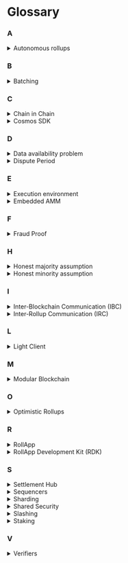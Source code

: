 # Glossary

### A

<details>
    <summary>Autonomous rollups</summary>
    A type of rollup that establishes its own validity rules while delegating responsibilities for determining the canonical state to an underlying settlement layer.  
</details>

### B

<details>
    <summary>Batching</summary>
    Sequencers gather executed transaction data and store it on the data layer for public availability and verification. The frequency of data batching is decided by the Sequencer, adjusting for their application needs.
</details>

### C

<details>
    <summary>Chain in Chain</summary>
    dYmension introduces a novel dispute mechanism which implements a simulated chain environment embedded within the settlement chain, referred to as ‘Chain in Chain’ (CIC). CIC emulates the exact context in which a transaction is executed, resulting in a deterministic output. Thus, CIC is capable of resolving disputes in various execution environments, expanding the capabilities and flexibility of the rollup execution spectrum.
</details>

<details>
    <summary>Cosmos SDK</summary>
    The Cosmos SDK is an open-source framework for building public Proof-of-Stake (PoS) blockchains. Blockchains built with the Cosmos SDK are generally referred to as application-specific blockchains.
</details>

### D

<details>
    <summary>Data availability problem</summary>
    The data availability problem states: If the block proposer does not publish all of the data no one would be able to detect hidden transactions. <br /> <br />
    If a block producer just publishes the block header but not the transaction data, then full nodes won’t be able to check if the transactions are valid and generate fraud proofs if they’re not valid. It is a requirement that block producers must publish all the data for their blocks, but we need a way to enforce this.<br /> <br />

</details>

<details>
    <summary>Dispute Period</summary>
    
</details>

### E

<details>
    <summary>Execution environment</summary>
    
</details>

<details>
    <summary>Embedded AMM</summary>
    
</details>

### F

<details>
    <summary>Fraud Proof</summary>
</details>

### H

<details>
    <summary>Honest majority assumption</summary>
    
</details>

<details>
    <summary>Honest minority assumption</summary>
    
</details>

### I

<details>
    <summary>Inter-Blockchain Communication (IBC)</summary>
    
</details>

<details>
    <summary>Inter-Rollup Communication (IRC)</summary>
    IRC is an IBC based protocol which provides safe message transferring between dYmension RollApps. IRC leverages the common communication ground of all dYmension RollApps, the dYmension settlement hub.
</details>

### L

<details>
    <summary>Light Client</summary>
    
</details>

### M

<details>
    <summary>Modular Blockchain</summary>
</details>

### O

<details>
    <summary>Optimistic Rollups</summary>
</details>

### R

<details>
    <summary>RollApp</summary>
    
</details>

<details>
    <summary>RollApp Development Kit (RDK)</summary>
    dYmension’s rollup factory takes its inspiration from the Cosmos ecosystem which introduced the successful Cosmos SDK. A RollApp instance on dYmension is an application-specific rollup (which we refer to as RollApp), built by using the dYmension RollApp Development Kit, termed RDK. The development kit is a pre-packaged set of generic modules which enable compatible Cosmos SDK functionality, such as creating accounts and token management. The RDK  
    simplifies the process of deploying rollups on top of dYmension’s settlement layer.
</details>

### S

<details>
    <summary>Settlement Hub</summary>
    dYmension settlement hub is a Cosmos SDK Proof-of-Stake chain, that utilizes the Tendermint Core state replication model for networking and consensus. Contrary to a monolithic blockchain, dYmension’s settlement layer is specifically designed to provide a specialized service optimized for rollups. As such rollup servicing logic is embedded in the settlement layer, an attribute known as ‘enshrined rollups’, increasing seamless cooperation between RollApps and the settlement hub.
</details>

<details>
    <summary>Sequencers</summary>
    
</details>

<details>
    <summary>Sharding</summary>
    One way of increasing the throughput of a blockchain is to split the blockchain into multiple chains called shards. The point of sharding is to split up the block producers in the network so that instead of every block producer processing every transaction, they split up their processing power into different shards that only process some transactions. RollApps are execution environment shards, Sequencers and participating full nodes network transactions and maintain a light client of the settlement layer for updating state and connecting to other execution shards. 
</details>

<details>
    <summary>Shared Security</summary>
    
</details>

<details>
    <summary>Slashing</summary>
    
</details>

<details>
    <summary>Staking</summary>
    
</details>

### V

<details>
    <summary>Verifiers</summary>
    
</details>
